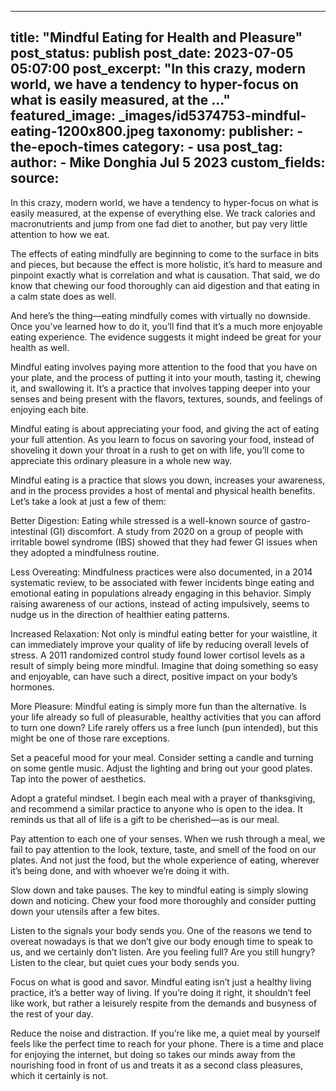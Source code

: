 
---
title: "Mindful Eating for Health and Pleasure" 
post_status: publish
post_date: 2023-07-05 05:07:00 
post_excerpt: "In this crazy, modern world, we have a tendency to hyper-focus on what is easily measured, at the ..."
featured_image: _images/id5374753-mindful-eating-1200x800.jpeg 
taxonomy:
    publisher:
        - the-epoch-times
    category:
        - usa 
    post_tag:
    author:
        - Mike Donghia Jul 5 2023
custom_fields:
    source: 
---
In this crazy, modern world, we have a tendency to hyper-focus on what is easily measured, at the expense of everything else. We track calories and macronutrients and jump from one fad diet to another, but pay very little attention to how we eat.

The effects of eating mindfully are beginning to come to the surface in bits and pieces, but because the effect is more holistic, it’s hard to measure and pinpoint exactly what is correlation and what is causation. That said, we do know that chewing our food thoroughly can aid digestion and that eating in a calm state does as well.

And here’s the thing—eating mindfully comes with virtually no downside. Once you’ve learned how to do it, you’ll find that it’s a much more enjoyable eating experience. The evidence suggests it might indeed be great for your health as well.

Mindful eating involves paying more attention to the food that you have on your plate, and the process of putting it into your mouth, tasting it, chewing it, and swallowing it. It’s a practice that involves tapping deeper into your senses and being present with the flavors, textures, sounds, and feelings of enjoying each bite.

Mindful eating is about appreciating your food, and giving the act of eating your full attention. As you learn to focus on savoring your food, instead of shoveling it down your throat in a rush to get on with life, you’ll come to appreciate this ordinary pleasure in a whole new way.

Mindful eating is a practice that slows you down, increases your awareness, and in the process provides a host of mental and physical health benefits. Let’s take a look at just a few of them:

Better Digestion: Eating while stressed is a well-known source of gastro-intestinal (GI) discomfort. A study from 2020 on a group of people with irritable bowel syndrome (IBS) showed that they had fewer GI issues when they adopted a mindfulness routine.

Less Overeating: Mindfulness practices were also documented, in a 2014 systematic review, to be associated with fewer incidents binge eating and emotional eating in populations already engaging in this behavior. Simply raising awareness of our actions, instead of acting impulsively, seems to nudge us in the direction of healthier eating patterns.

Increased Relaxation: Not only is mindful eating better for your waistline, it can immediately improve your quality of life by reducing overall levels of stress. A 2011 randomized control study found lower cortisol levels as a result of simply being more mindful. Imagine that doing something so easy and enjoyable, can have such a direct, positive impact on your body’s hormones.

More Pleasure: Mindful eating is simply more fun than the alternative. Is your life already so full of pleasurable, healthy activities that you can afford to turn one down? Life rarely offers us a free lunch (pun intended), but this might be one of those rare exceptions.

Set a peaceful mood for your meal. Consider setting a candle and turning on some gentle music. Adjust the lighting and bring out your good plates. Tap into the power of aesthetics.

Adopt a grateful mindset. I begin each meal with a prayer of thanksgiving, and recommend a similar practice to anyone who is open to the idea. It reminds us that all of life is a gift to be cherished—as is our meal.

Pay attention to each one of your senses. When we rush through a meal, we fail to pay attention to the look, texture, taste, and smell of the food on our plates. And not just the food, but the whole experience of eating, wherever it’s being done, and with whoever we’re doing it with.

Slow down and take pauses. The key to mindful eating is simply slowing down and noticing. Chew your food more thoroughly and consider putting down your utensils after a few bites.

Listen to the signals your body sends you. One of the reasons we tend to overeat nowadays is that we don’t give our body enough time to speak to us, and we certainly don’t listen. Are you feeling full? Are you still hungry? Listen to the clear, but quiet cues your body sends you.

Focus on what is good and savor. Mindful eating isn’t just a healthy living practice, it’s a better way of living. If you’re doing it right, it shouldn’t feel like work, but rather a leisurely respite from the demands and busyness of the rest of your day.

Reduce the noise and distraction. If you’re like me, a quiet meal by yourself feels like the perfect time to reach for your phone. There is a time and place for enjoying the internet, but doing so takes our minds away from the nourishing food in front of us and treats it as a second class pleasures, which it certainly is not. 